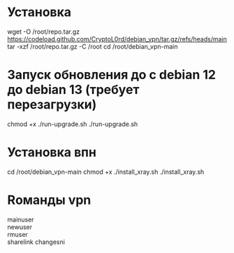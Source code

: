 
# Установка
wget -O /root/repo.tar.gz https://codeload.github.com/CryptoL0rd/debian_vpn/tar.gz/refs/heads/main
tar -xzf /root/repo.tar.gz -C /root
cd /root/debian_vpn-main

# Запуск обновления до c debian 12 до debian 13 (требует перезагрузки)
chmod +x ./run-upgrade.sh
./run-upgrade.sh

# Установка впн
cd /root/debian_vpn-main
chmod +x ./install_xray.sh
./install_xray.sh


# Rоманды vpn

mainuser  
newuser  
rmuser   
sharelink 
changesni
